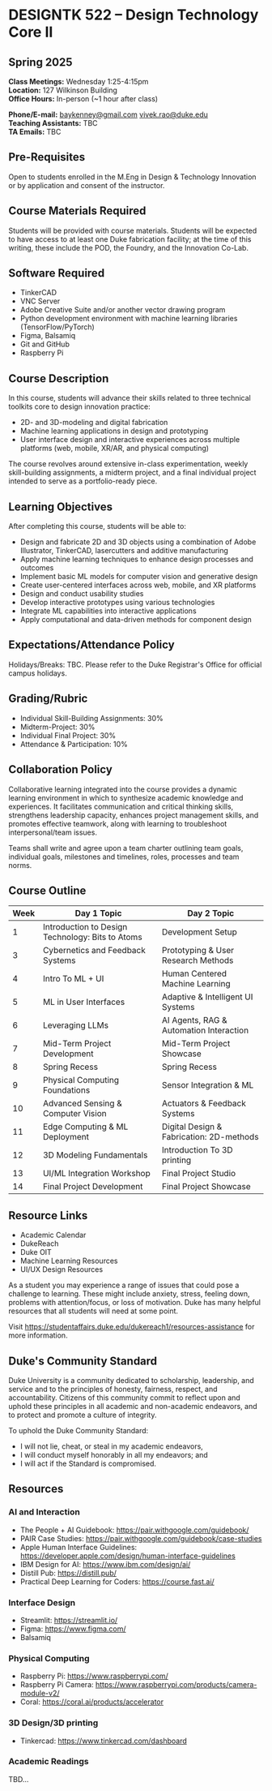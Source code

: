 # DESIGNTK 522 – Design Technology Core II
## Spring 2025

**Class Meetings:** Wednesday 1:25-4:15pm  
**Location:** 127 Wilkinson Building  
**Office Hours:** In-person (~1 hour after class)

**Phone/E-mail:** baykenney@gmail.com vivek.rao@duke.edu  
**Teaching Assistants:** TBC  
**TA Emails:** TBC  

## Pre-Requisites
Open to students enrolled in the M.Eng in Design & Technology Innovation or by application and consent of the instructor.

## Course Materials Required
Students will be provided with course materials. Students will be expected to have access to at least one Duke fabrication facility; at the time of this writing, these include the POD, the Foundry, and the Innovation Co-Lab.

## Software Required
* TinkerCAD
* VNC Server
* Adobe Creative Suite and/or another vector drawing program
* Python development environment with machine learning libraries (TensorFlow/PyTorch)
* Figma, Balsamiq
* Git and GitHub
* Raspberry Pi

## Course Description
In this course, students will advance their skills related to three technical toolkits core to design innovation practice:

* 2D- and 3D-modeling and digital fabrication
* Machine learning applications in design and prototyping
* User interface design and interactive experiences across multiple platforms (web, mobile, XR/AR, and physical computing)

The course revolves around extensive in-class experimentation, weekly skill-building assignments, a midterm project, and a final individual project intended to serve as a portfolio-ready piece.

## Learning Objectives
After completing this course, students will be able to:

* Design and fabricate 2D and 3D objects using a combination of Adobe Illustrator, TinkerCAD, lasercutters and additive manufacturing
* Apply machine learning techniques to enhance design processes and outcomes
* Implement basic ML models for computer vision and generative design
* Create user-centered interfaces across web, mobile, and XR platforms
* Design and conduct usability studies
* Develop interactive prototypes using various technologies
* Integrate ML capabilities into interactive applications
* Apply computational and data-driven methods for component design

## Expectations/Attendance Policy
Holidays/Breaks: TBC. Please refer to the Duke Registrar's Office for official campus holidays.

## Grading/Rubric
* Individual Skill-Building Assignments: 30%
* Midterm-Project: 30%
* Individual Final Project: 30%
* Attendance & Participation: 10%

## Collaboration Policy
Collaborative learning integrated into the course provides a dynamic learning environment in which to synthesize academic knowledge and experiences. It facilitates communication and critical thinking skills, strengthens leadership capacity, enhances project management skills, and promotes effective teamwork, along with learning to troubleshoot interpersonal/team issues.

Teams shall write and agree upon a team charter outlining team goals, individual goals, milestones and timelines, roles, processes and team norms.

## Course Outline

| Week | Day 1 Topic | Day 2 Topic |
|------|-------------|-------------|
| 1 | Introduction to Design Technology: Bits to Atoms | Development Setup |
| 3 | Cybernetics and Feedback Systems | Prototyping & User Research Methods |
| 4 | Intro To ML + UI | Human Centered Machine Learning |
| 5 | ML in User Interfaces | Adaptive & Intelligent UI Systems |
| 6 | Leveraging LLMs | AI Agents, RAG & Automation Interaction |
| 7 | Mid-Term Project Development | Mid-Term Project Showcase |
| 8 | Spring Recess | Spring Recess |
| 9 | Physical Computing Foundations | Sensor Integration & ML |
| 10 | Advanced Sensing & Computer Vision | Actuators & Feedback Systems |
| 11 | Edge Computing & ML Deployment | Digital Design & Fabrication: 2D-methods |
| 12 | 3D Modeling Fundamentals | Introduction To 3D printing |
| 13 | UI/ML Integration Workshop | Final Project Studio |
| 14 | Final Project Development | Final Project Showcase |

## Resource Links
* Academic Calendar
* DukeReach
* Duke OIT
* Machine Learning Resources
* UI/UX Design Resources

As a student you may experience a range of issues that could pose a challenge to learning. These might include anxiety, stress, feeling down, problems with attention/focus, or loss of motivation. Duke has many helpful resources that all students will need at some point.

Visit https://studentaffairs.duke.edu/dukereach1/resources-assistance for more information.

## Duke's Community Standard
Duke University is a community dedicated to scholarship, leadership, and service and to the principles of honesty, fairness, respect, and accountability. Citizens of this community commit to reflect upon and uphold these principles in all academic and non-academic endeavors, and to protect and promote a culture of integrity.

To uphold the Duke Community Standard:

* I will not lie, cheat, or steal in my academic endeavors,
* I will conduct myself honorably in all my endeavors; and
* I will act if the Standard is compromised.

## Resources

### AI and Interaction
* The People + AI Guidebook: https://pair.withgoogle.com/guidebook/
* PAIR Case Studies: https://pair.withgoogle.com/guidebook/case-studies 
* Apple Human Interface Guidelines: https://developer.apple.com/design/human-interface-guidelines 
* IBM Design for AI: https://www.ibm.com/design/ai/ 
* Distill Pub: https://distill.pub/ 
* Practical Deep Learning for Coders: https://course.fast.ai/ 

### Interface Design
* Streamlit: https://streamlit.io/ 
* Figma: https://www.figma.com/ 
* Balsamiq 

### Physical Computing
* Raspberry Pi: https://www.raspberrypi.com/
* Raspberry Pi Camera: https://www.raspberrypi.com/products/camera-module-v2/ 
* Coral: https://coral.ai/products/accelerator

### 3D Design/3D printing
* Tinkercad: https://www.tinkercad.com/dashboard

### Academic Readings
TBD...